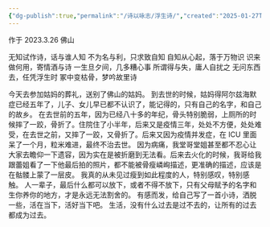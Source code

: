 ```yaml
---
{"dg-publish":true,"permalink":"/诗以咏志/浮生诗/","created":"2025-01-27T17:07:18.134+08:00","updated":"2025-01-27T17:22:59.010+08:00"}
---
```



作于 2023.3.26 佛山

无知试作诗，话与谁人知
不为名与利，只求致自知
自知从心起，落于万物识
识来做何用，寄情酒与诗
一生旦夕间，几多糟心事
所谓得与失，庸人自扰之
无问东西去，任凭浮生时
冢中变枯骨，梦吟故里诗

今天去参加姑妈的葬礼，送别了佛山的姑妈。
到去世的时候，姑妈得阿尔兹海默症已经五年了，儿子、女儿早已都不认识了，能记得的，只有自己的名字，和自己的故乡。
在去世前的五年，因为已经八十多的年纪，骨头特别脆弱，上厕所的时候摔了一跤，骨折了。住院住了小半年，后来又是疫情三年，处处不方便，处处难受，在去世之前，又摔了一跤，又骨折了。后来又因为疫情并发症，在 ICU 里面呆了一个月，粒米难进，最终不治去世。
因为病痛，我堂哥堂姐甚至都不忍心让大家去瞻仰一下遗容，因为实在是被折磨到无法看。后来去火化的时候，我哥给我跟蕾姐看了一下他最后拍的照片，都不能被骨瘦嶙峋描述，更准确的描述，应该是在骷髅上蒙了一层皮。
我真的从未见过瘦到如此程度的人，特别感叹，特别感触。
人一辈子，最后什么都可以放下，或者不得不放下，只有父母赋予的名字和生你养你的地方，才是永远无法割舍的。
有感而发，给自己写了一首小诗，洒脱一些，活在当下，活好当下吧。
生活，没有什么过去是过不去的，让所有的过去都成为过去。
